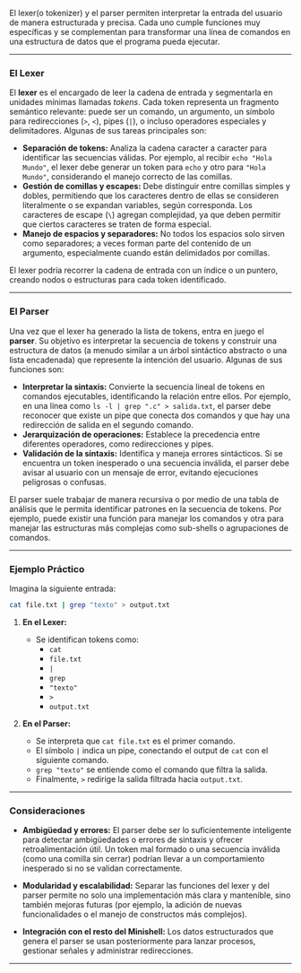 El lexer(o tokenizer) y el parser permiten interpretar la entrada del usuario de manera estructurada y precisa. Cada uno cumple funciones muy específicas y se complementan para transformar una línea de comandos en una estructura de datos que el programa pueda ejecutar.

---

### El Lexer

El **lexer** es el encargado de leer la cadena de entrada y segmentarla en unidades mínimas llamadas *tokens*. Cada token representa un fragmento semántico relevante: puede ser un comando, un argumento, un símbolo para redirecciones (`>`, `<`), pipes (`|`), o incluso operadores especiales y delimitadores. Algunas de sus tareas principales son:

- **Separación de tokens:** Analiza la cadena caracter a caracter para identificar las secuencias válidas. Por ejemplo, al recibir `echo "Hola Mundo"`, el lexer debe generar un token para `echo` y otro para `"Hola Mundo"`, considerando el manejo correcto de las comillas.
- **Gestión de comillas y escapes:** Debe distinguir entre comillas simples y dobles, permitiendo que los caracteres dentro de ellas se consideren literalmente o se expandan variables, según corresponda. Los caracteres de escape (`\`) agregan complejidad, ya que deben permitir que ciertos caracteres se traten de forma especial.
- **Manejo de espacios y separadores:** No todos los espacios solo sirven como separadores; a veces forman parte del contenido de un argumento, especialmente cuando están delimidados por comillas.
  
El lexer podría recorrer la cadena de entrada con un índice o un puntero, creando nodos o estructuras para cada token identificado.

---

### El Parser

Una vez que el lexer ha generado la lista de tokens, entra en juego el **parser**. Su objetivo es interpretar la secuencia de tokens y construir una estructura de datos (a menudo similar a un árbol sintáctico abstracto o una lista encadenada) que represente la intención del usuario. Algunas de sus funciones son:

- **Interpretar la sintaxis:** Convierte la secuencia lineal de tokens en comandos ejecutables, identificando la relación entre ellos. Por ejemplo, en una línea como `ls -l | grep ".c" > salida.txt`, el parser debe reconocer que existe un pipe que conecta dos comandos y que hay una redirección de salida en el segundo comando.
- **Jerarquización de operaciones:** Establece la precedencia entre diferentes operadores, como redirecciones y pipes.
- **Validación de la sintaxis:** Identifica y maneja errores sintácticos. Si se encuentra un token inesperado o una secuencia inválida, el parser debe avisar al usuario con un mensaje de error, evitando ejecuciones peligrosas o confusas.
  
El parser suele trabajar de manera recursiva o por medio de una tabla de análisis que le permita identificar patrones en la secuencia de tokens. Por ejemplo, puede existir una función para manejar los comandos y otra para manejar las estructuras más complejas como sub-shells o agrupaciones de comandos.

---

### Ejemplo Práctico

Imagina la siguiente entrada:

```bash
cat file.txt | grep "texto" > output.txt
```

1. **En el Lexer:**
   - Se identifican tokens como:
     - `cat`
     - `file.txt`
     - `|`
     - `grep`
     - `"texto"`
     - `>`
     - `output.txt`

2. **En el Parser:**
   - Se interpreta que `cat file.txt` es el primer comando.
   - El símbolo `|` indica un pipe, conectando el output de `cat` con el siguiente comando.
   - `grep "texto"` se entiende como el comando que filtra la salida.
   - Finalmente, `>` redirige la salida filtrada hacia `output.txt`.

---

### Consideraciones

- **Ambigüedad y errores:** El parser debe ser lo suficientemente inteligente para detectar ambigüedades o errores de sintaxis y ofrecer retroalimentación útil. Un token mal formado o una secuencia inválida (como una comilla sin cerrar) podrían llevar a un comportamiento inesperado si no se validan correctamente.
  
- **Modularidad y escalabilidad:** Separar las funciones del lexer y del parser permite no solo una implementación más clara y mantenible, sino también mejoras futuras (por ejemplo, la adición de nuevas funcionalidades o el manejo de constructos más complejos).

- **Integración con el resto del Minishell:** Los datos estructurados que genera el parser se usan posteriormente para lanzar procesos, gestionar señales y administrar redirecciones.

---
